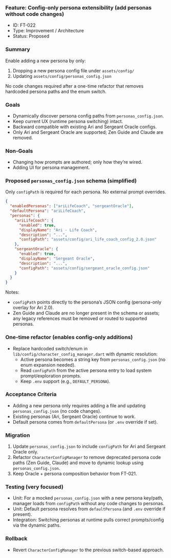 ### Feature: Config-only persona extensibility (add personas without code changes)

- ID: FT-022
- Type: Improvement / Architecture
- Status: Proposed

### Summary
Enable adding a new persona by only:
1) Dropping a new persona config file under `assets/config/`
2) Updating `assets/config/personas_config.json`

No code changes required after a one-time refactor that removes hardcoded persona paths and the enum switch.

### Goals
- Dynamically discover persona config paths from `personas_config.json`.
- Keep current UX (runtime persona switching) intact.
- Backward compatible with existing Ari and Sergeant Oracle configs.
- Only Ari and Sergeant Oracle are supported; Zen Guide and Claude are removed.

### Non-Goals
- Changing how prompts are authored; only how they’re wired.
- Adding UI for persona management.

### Proposed `personas_config.json` schema (simplified)
Only `configPath` is required for each persona. No external prompt overrides.

```json
{
  "enabledPersonas": ["ariLifeCoach", "sergeantOracle"],
  "defaultPersona": "ariLifeCoach",
  "personas": {
    "ariLifeCoach": {
      "enabled": true,
      "displayName": "Ari - Life Coach",
      "description": "...",
      "configPath": "assets/config/ari_life_coach_config_2.0.json"
    },
    "sergeantOracle": {
      "enabled": true,
      "displayName": "Sergeant Oracle",
      "description": "...",
      "configPath": "assets/config/sergeant_oracle_config.json"
    }
  }
}
```

Notes:
- `configPath` points directly to the persona’s JSON config (persona-only overlay for Ari 2.0).
- Zen Guide and Claude are no longer present in the schema or assets; any legacy references must be removed or routed to supported personas.

### One-time refactor (enables config-only additions)
- Replace hardcoded switch/enum in `lib/config/character_config_manager.dart` with dynamic resolution:
  - Active persona becomes a string key from `personas_config.json` (no enum expansion needed).
  - Read `configPath` from the active persona entry to load system prompt/exploration prompts.
  - Keep `.env` support (e.g., `DEFAULT_PERSONA`).

### Acceptance Criteria
- Adding a new persona only requires adding a file and updating `personas_config.json` (no code changes).
- Existing personas (Ari, Sergeant Oracle) continue to work.
- Default persona comes from `defaultPersona` (or `.env` override if set).

### Migration
1) Update `personas_config.json` to include `configPath` for Ari and Sergeant Oracle only.
2) Refactor `CharacterConfigManager` to remove deprecated persona code paths (Zen Guide, Claude) and move to dynamic lookup using `personas_config.json`.
3) Keep Oracle + persona composition behavior from FT-021.

### Testing (very focused)
- Unit: For a mocked `personas_config.json` with a new persona key/path, manager loads from `configPath` without any code changes to personas.
- Unit: Default persona resolves from `defaultPersona` (and `.env` override if present).
- Integration: Switching personas at runtime pulls correct prompts/config via the dynamic paths.

### Rollback
- Revert `CharacterConfigManager` to the previous switch-based approach.


